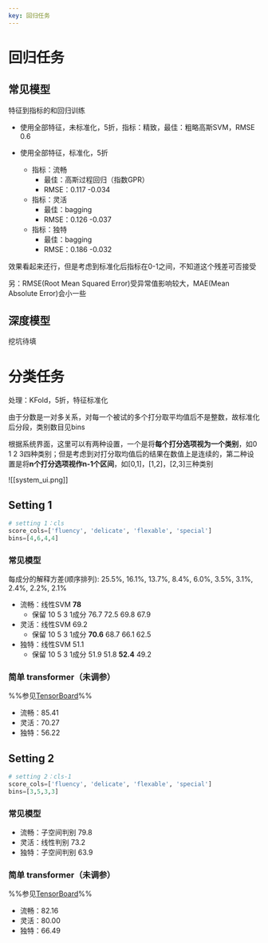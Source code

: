 ```yaml
---
key: 回归任务
---
```


# 回归任务

## 常见模型

特征到指标的和回归训练

- 使用全部特征，未标准化，5折，指标：精致，最佳：粗略高斯SVM，RMSE 0.6
- 使用全部特征，标准化，5折

	- 指标：流畅
		- 最佳：高斯过程回归（指数GPR）
		- RMSE：0.117 -0.034
	- 指标：灵活
		- 最佳：bagging
		- RMSE：0.126 -0.037
	- 指标：独特
		- 最佳：bagging
		- RMSE：0.186 -0.032

效果看起来还行，但是考虑到标准化后指标在0-1之间，不知道这个残差可否接受

另：RMSE(Root Mean Squared Error)受异常值影响较大，MAE(Mean Absolute Error)会小一些

## 深度模型

挖坑待填


# 分类任务

处理：KFold，5折，特征标准化

由于分数是一对多关系，对每一个被试的多个打分取平均值后不是整数，故标准化后分段，类别数目见bins

根据系统界面，这里可以有两种设置，一个是将**每个打分选项视为一个类别**，如0 1 2 3四种类别；但是考虑到对打分取均值后的结果在数值上是连续的，第二种设置是将**n个打分选项视作n-1个区间**，如[0,1]，[1,2]，[2,3]三种类别

![[system_ui.png]]

## Setting 1

```python
# setting 1：cls
score_cols=['fluency', 'delicate', 'flexable', 'special']  
bins=[4,6,4,4]
```

### 常见模型

每成分的解释方差(顺序排列): 25.5%, 16.1%, 13.7%, 8.4%, 6.0%, 3.5%, 3.1%, 2.4%, 2.2%, 2.1%

- 流畅：线性SVM **78** 
	- 保留 10 5 3 1成分 76.7 72.5 69.8 67.9
- 灵活：线性SVM 69.2 
	- 保留 10 5 3 1成分 **70.6** 68.7 66.1 62.5
- 独特：线性SVM 51.1 
	- 保留 10 5 3 1成分 51.9 51.8 **52.4** 49.2

### 简单 transformer（未调参）

%%参见[TensorBoard](http://gsq7474741.tpddns.cn:6006)%%

- 流畅：85.41
- 灵活：70.27
- 独特：56.22

## Setting 2

```python
# setting 2：cls-1
score_cols=['fluency', 'delicate', 'flexable', 'special']
bins=[3,5,3,3]
```

### 常见模型

- 流畅：子空间判别 79.8
- 灵活：线性判别 73.2 
- 独特：子空间判别 63.9 

### 简单 transformer（未调参）

%%参见[TensorBoard](http://gsq7474741.tpddns.cn:6006)%%

- 流畅：82.16
- 灵活：80.00
- 独特：66.49 


